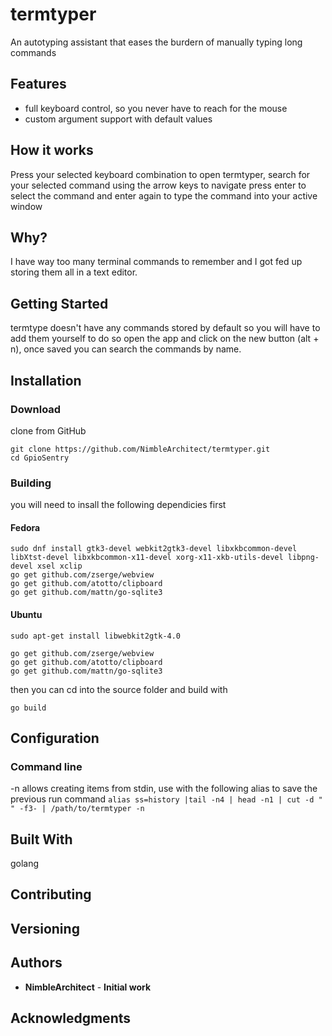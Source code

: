 # termtyper

An autotyping assistant that eases the burdern of manually typing long commands

## Features
* full keyboard control, so you never have to reach for the mouse
* custom argument support with default values

## How it works
Press your selected keyboard combination to open termtyper, search for your selected command using the arrow keys to navigate press enter to select the command and enter again to type the command into your active window

## Why?
I have way too many terminal commands to remember and I got fed up storing them all in a text editor.

## Getting Started
termtype doesn't have any commands stored by default so you will have to add them yourself to do so open the app and click on the new button (alt + n), once saved you can search the commands by name.

## Installation

### Download

clone from GitHub
```
git clone https://github.com/NimbleArchitect/termtyper.git
cd GpioSentry
```


### Building
you will need to insall the following dependicies first

#### Fedora
```
sudo dnf install gtk3-devel webkit2gtk3-devel libxkbcommon-devel libXtst-devel libxkbcommon-x11-devel xorg-x11-xkb-utils-devel libpng-devel xsel xclip
go get github.com/zserge/webview
go get github.com/atotto/clipboard
go get github.com/mattn/go-sqlite3
```

#### Ubuntu
```
sudo apt-get install libwebkit2gtk-4.0

go get github.com/zserge/webview
go get github.com/atotto/clipboard
go get github.com/mattn/go-sqlite3
```

then you can cd into the source folder and build with
```
go build
```

## Configuration


### Command line

-n allows creating items from stdin, use with the following alias to save the previous run command ```alias ss=history |tail -n4 | head -n1 | cut -d " " -f3- | /path/to/termtyper -n```


## Built With
golang

## Contributing


## Versioning


## Authors

* **NimbleArchitect** - **Initial work**

## Acknowledgments
